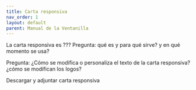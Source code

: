 ```yaml
---
title: Carta responsiva
nav_order: 1
layout: default
parent: Manual de la Ventanilla
---
```


La carta responsiva es ???
Pregunta: qué es y para qué sirve? y en qué momento se usa?


Pregunta: ¿Cómo se modifica o personaliza el texto de la carta responsiva? ¿cómo se modifican los logos?

Descargar y adjuntar carta responsiva

